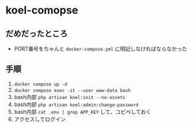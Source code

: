# koel-comopse

## だめだったところ

- PORT番号をちゃんと `docker-compose.yml` に明記しなければならなかった

## 手順

1. `docker compose up -d`
1. `docker compose exec -it --user www-data bash`
1. bash内部 `php artisan koel:init --no-assets`
1. bash内部 `php artisan koel:admin:change-password`
1. bash内部 `cat .env | grep APP_KEY` して、コピペしておく
1. アクセスしてログイン
